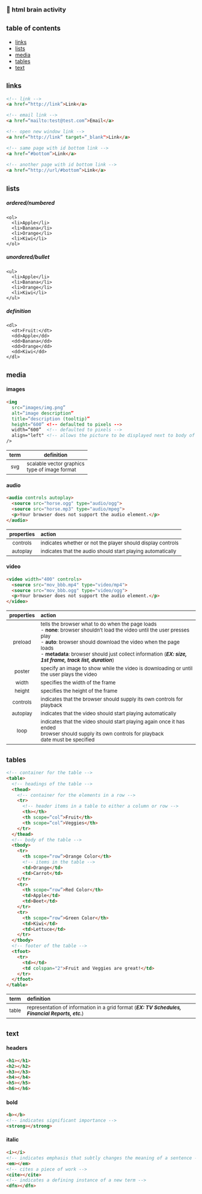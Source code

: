 ### 🧠 html brain activity

## <sub>table of contents</sub>
- [links](#links)
- [lists](#lists)
- [media](#media)
- [tables](#tables)
- [text](#text)

## <sub>links</sub>
```html
<!-- link -->   
<a href=“http://link”>Link</a> 

<!-- email link -->        
<a href=“mailto:test@test.com”>Email</a>  

<!-- open new window link -->        
<a href=“http://link” target=“_blank">Link</a>

<!-- same page with id bottom link -->                                    
<a href=“#bottom”>Link</a>
                                     
<!-- another page with id bottom link -->   
<a href=“http://url/#bottom”>Link</a>
```

## <sub>lists</sub>
##### ordered/numbered
```
<ol>
  <li>Apple</li> 
  <li>Banana</li> 
  <li>Orange</li>
  <li>Kiwi</li>
</ol> 
```
##### unordered/bullet
```
<ul>
  <li>Apple</li> 
  <li>Banana</li> 
  <li>Orange</li>
  <li>Kiwi</li>
</ul> 
```
##### definition
```
<dl>
  <dt>Fruit:</dt>
  <dd>Apple</dd> 
  <dd>Banana</dd> 
  <dd>Orange</dd>
  <dd>Kiwi</dd>
</dl> 
```

## <sub>media</sub>
#### images
```html
<img 
  src=“images/img.png” 
  alt=“image description” 
  title=“description (tooltip)” 
  height=“600” <!-- defaulted to pixels --> 
  width=“600”  <!-- defaulted to pixels --> 
  align="left" <!-- allows the picture to be displayed next to body of text, not integrated into text --> 
/>  
```
|<sub>term</sub>|<sub>definition</sub>|
| :-: | - |
|<sub>svg</sub>|<sub>scalable vector graphics <br/> type of image format</sub>|

#### audio
```html
<audio controls autoplay>
  <source src="horse.ogg" type="audio/ogg">
  <source src="horse.mp3" type="audio/mpeg">
  <p>Your browser does not support the audio element.</p>
</audio>
```
|<sub>properties</sub>|<sub>action</sub>|
| :-: | :- |
|<sub>controls</sub>|<sub>indicates whether or not the player should display controls</sub>|
|<sub>autoplay</sub>|<sub>indicates that the audio should start playing automatically</sub>|

#### video
```html
<video width="400" controls>
  <source src="mov_bbb.mp4" type="video/mp4">
  <source src="mov_bbb.ogg" type="video/ogg">
  <p>Your browser does not support the audio element.</p>
</video>  
```
|<sub>properties</sub>|<sub>action</sub>|
| :-: | :- |
|<sub>preload</sub>|<sub>tells the browser what to do when the page loads<br/>- **none**: browser shouldn’t load the video until the user presses play<br/>- **auto**: browser should download the video when the page loads<br/>- **metadata**: browser should just collect information (_**EX: size, 1st frame, track list, duration**_)</sub>|
|<sub>poster</sub>|<sub>specify an image to show while the video is downloading or until the user plays the video</sub>|
|<sub>width</sub>|<sub>specifies the width of the frame</sub>|
|<sub>height</sub>|<sub>specifies the height of the frame</sub>|
|<sub>controls</sub>|<sub>indicates that the browser should supply its own controls for playback</sub>|
|<sub>autoplay</sub>|<sub>indicates that the video should start playing automatically</sub>|
|<sub>loop</sub>|<sub>indicates that the video should start playing again once it has ended<br/>browser should supply its own controls for playback<br/>date must be specified</sub>|

## <sub>tables</sub>
```html
<!-- container for the table -->
<table> 
  <!-- headings of the table -->
  <thead>
    <!-- container for the elements in a row -->
    <tr> 
      <!-- header items in a table to either a column or row -->
      <th></th>
      <th scope=“col”>Fruit</th>
      <th scope=“col”>Veggies</th>
    </tr>
  </thead>
  <!-- body of the table -->
  <tbody> 
    <tr>
      <th scope=“row”>Orange Color</th>
      <!-- items in the table -->
      <td>Orange</td> 
      <td>Carrot</td>
    </tr>
    <tr>
      <th scope=“row”>Red Color</th>
      <td>Apple</td>
      <td>Beet</td>
    </tr>
    <tr>
      <th scope=“row”>Green Color</th>
      <td>Kiwi</td>
      <td>Lettuce</td>
    </tr>
  </tbody>
  <!-- footer of the table -->
  <tfoot> 
    <tr>
      <td></td>
      <td colspan="2">Fruit and Veggies are great!</td>
    </tr>
  </tfoot>
</table>
```
|<sub>term</sub>|<sub>definition</sub>|
| :-: | :- |
|<sub>table</sub>|<sub>representation of information in a grid format (_**EX: TV Schedules, Financial Reports, etc.**_)</sub>|

## <sub>text</sub>
#### headers
```html
<h1></h1> 
<h2></h2>                                                              
<h3></h3> 
<h4></h4>
<h5></h5>
<h6></h6> 
```
#### bold
```html
<b></b>
<!-- indicates significant importance -->
<strong></strong>  
```
#### italic
```html
<i></i>
<!-- indicates emphasis that subtly changes the meaning of a sentence -->
<em></em>
<!-- cites a piece of work -->
<cite></cite>      
<!-- indicates a defining instance of a new term -->
<dfn></dfn>
```
